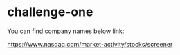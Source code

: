 # challenge-one

You can find company names below link:  

https://www.nasdaq.com/market-activity/stocks/screener 


 
